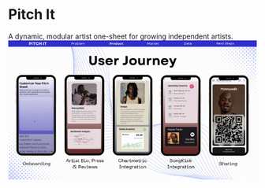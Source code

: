 # Pitch It
A dynamic, modular artist one-sheet for growing independent artists.
![Pitch it](https://github.com/aychziel/pitch-it/blob/main/Team5-PitchIt-ezgif.com-video-to-gif-converter.gif)
